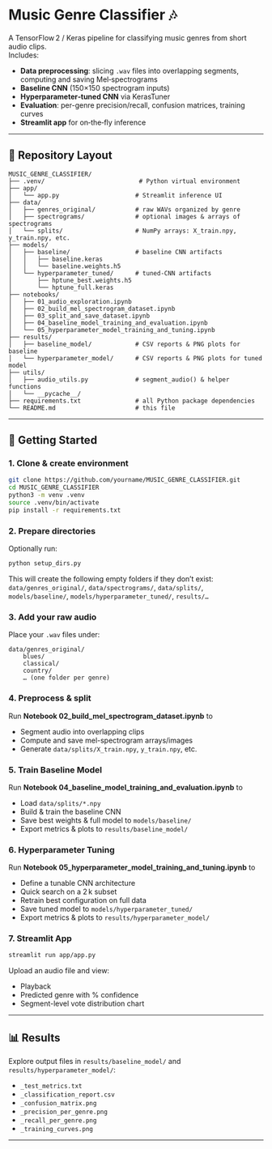 # Music Genre Classifier 🎶

A TensorFlow 2 / Keras pipeline for classifying music genres from short audio clips.  
Includes:

- **Data preprocessing**: slicing `.wav` files into overlapping segments, computing and saving Mel‑spectrograms  
- **Baseline CNN** (150×150 spectrogram inputs)  
- **Hyperparameter‑tuned CNN** via KerasTuner  
- **Evaluation**: per-genre precision/recall, confusion matrices, training curves  
- **Streamlit app** for on‑the‑fly inference  

---

## 📁 Repository Layout

```
MUSIC_GENRE_CLASSIFIER/
├── .venv/                          # Python virtual environment
├── app/
│   └── app.py                     # Streamlit inference UI
├── data/
│   ├── genres_original/           # raw WAVs organized by genre
│   ├── spectrograms/              # optional images & arrays of spectrograms
│   └── splits/                    # NumPy arrays: X_train.npy, y_train.npy, etc.
├── models/
│   ├── baseline/                  # baseline CNN artifacts
│   │   ├── baseline.keras
│   │   └── baseline.weights.h5
│   └── hyperparameter_tuned/      # tuned-CNN artifacts
│       ├── hptune_best.weights.h5
│       └── hptune_full.keras
├── notebooks/
│   ├── 01_audio_exploration.ipynb
│   ├── 02_build_mel_spectrogram_dataset.ipynb
│   ├── 03_split_and_save_dataset.ipynb
│   ├── 04_baseline_model_training_and_evaluation.ipynb
│   └── 05_hyperparameter_model_training_and_tuning.ipynb
├── results/
│   ├── baseline_model/            # CSV reports & PNG plots for baseline
│   └── hyperparameter_model/      # CSV reports & PNG plots for tuned model
├── utils/
│   ├── audio_utils.py             # segment_audio() & helper functions
│   └── __pycache__/
├── requirements.txt               # all Python package dependencies       
└── README.md                      # this file
```

---

## 🚀 Getting Started

### 1. Clone & create environment

```bash
git clone https://github.com/yourname/MUSIC_GENRE_CLASSIFIER.git
cd MUSIC_GENRE_CLASSIFIER
python3 -m venv .venv
source .venv/bin/activate
pip install -r requirements.txt
```

### 2. Prepare directories

Optionally run:

```bash
python setup_dirs.py
```

This will create the following empty folders if they don’t exist:
`data/genres_original/`, `data/spectrograms/`, `data/splits/`,  
`models/baseline/`, `models/hyperparameter_tuned/`, `results/…`

### 3. Add your raw audio

Place your `.wav` files under:

```
data/genres_original/
    blues/
    classical/
    country/
    … (one folder per genre)
```

### 4. Preprocess & split

Run **Notebook 02_build_mel_spectrogram_dataset.ipynb** to

- Segment audio into overlapping clips  
- Compute and save mel-spectrogram arrays/images  
- Generate `data/splits/X_train.npy`, `y_train.npy`, etc.

### 5. Train Baseline Model

Run **Notebook 04_baseline_model_training_and_evaluation.ipynb** to

- Load `data/splits/*.npy`  
- Build & train the baseline CNN  
- Save best weights & full model to `models/baseline/`  
- Export metrics & plots to `results/baseline_model/`

### 6. Hyperparameter Tuning

Run **Notebook 05_hyperparameter_model_training_and_tuning.ipynb** to

- Define a tunable CNN architecture  
- Quick search on a 2 k subset  
- Retrain best configuration on full data  
- Save tuned model to `models/hyperparameter_tuned/`  
- Export metrics & plots to `results/hyperparameter_model/`

### 7. Streamlit App

```bash
streamlit run app/app.py
```

Upload an audio file and view:
- Playback  
- Predicted genre with % confidence  
- Segment-level vote distribution chart  

---

## 📊 Results

Explore output files in `results/baseline_model/` and `results/hyperparameter_model/`:
- `_test_metrics.txt`  
- `_classification_report.csv`  
- `_confusion_matrix.png`  
- `_precision_per_genre.png`  
- `_recall_per_genre.png`  
- `_training_curves.png`  

---

